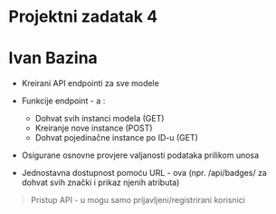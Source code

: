 # Projektni zadatak 4
# Ivan Bazina 

- Kreirani API endpointi za sve modele
- Funkcije endpoint - a :
    - Dohvat svih instanci modela (GET)
    - Kreiranje nove instance (POST)
    - Dohvat pojedinačne instance po ID-u (GET)

- Osigurane osnovne provjere valjanosti podataka prilikom unosa 
- Jednostavna dostupnost pomoću URL - ova (npr. /api/badges/ za dohvat svih znački i prikaz njenih atributa)
>Pristup API - u mogu samo prijavljeni/registrirani korisnici